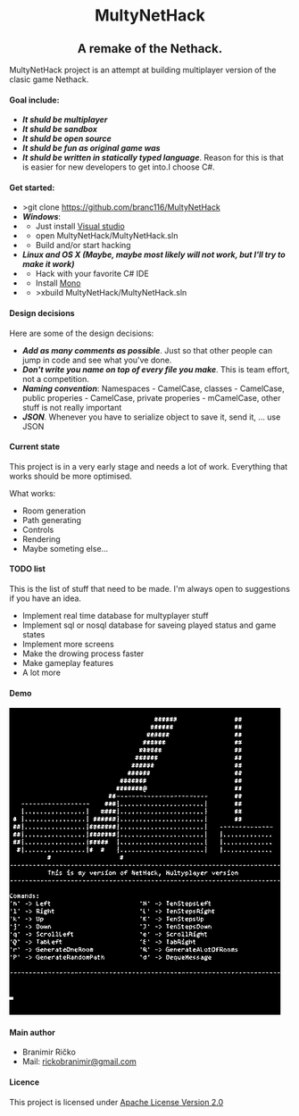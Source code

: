 <h1 align="center"> MultyNetHack </h1>

<h2 align="center">A remake of the Nethack.</h4>

MultyNetHack project is an attempt at building multiplayer version of the clasic game Nethack.

#### Goal include:
* ***It shuld be multiplayer***
* ***It shuld be sandbox***
* ***It shuld be open source***
* ***It shuld be fun as original game was***
* ***It shuld be written in statically typed language***. 
Reason for this is that is easier for new developers to get into.I choose C#.

#### Get started:
* \>git clone https://github.com/branc116/MultyNetHack
* ***Windows***: 
* * Just install [Visual studio](https://www.visualstudio.com/en-us/products/visual-studio-community-vs.aspx) 
* * open MultyNetHack/MultyNetHack.sln  
* * Build and/or start hacking
* ***Linux and OS X (Maybe, maybe most likely will not work, but I'll try to make it work)***
* * Hack with your favorite C# IDE
* * Install [Mono](http://www.mono-project.com/download/)
* * \>xbuild MultyNetHack/MultyNetHack.sln

#### Design decisions
Here are some of the design decisions:
* ***Add as many comments as possible***. Just so that other people can jump in code and see what you've done.
* ***Don't write you name on top of every file you make***. This is team effort, not a competition.
* ***Naming convention***: Namespaces - CamelCase, classes - CamelCase, public properies - CamelCase, private properies - mCamelCase, other stuff is not really important
* ***JSON***. Whenever you have to serialize object to save it, send it, ... use JSON

#### Current state
This project is in a very early stage and needs a lot of work. Everything that works should be more optimised.

What works:
* Room generation
* Path generating
* Controls
* Rendering
* Maybe someting else...

#### TODO list
This is the list of stuff that need to be made. I'm always open to suggestions if you have an idea.
* Implement real time database for multyplayer stuff
* Implement sql or nosql database for saveing played status and game states
* Implement more screens
* Make the drowing process faster
* Make gameplay features
* A lot more

#### Demo
![Alt text](imgs/demo.gif)

#### Main author
* Branimir Ričko
* Mail: rickobranimir@gmail.com
 
#### Licence
This project is licensed under [Apache License Version 2.0](LICENSE.md)
